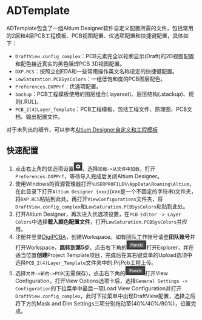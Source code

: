 # ADTemplate

ADTemplate包含了一组Altium Designer软件自定义配置所需的文件，包括常用的2层和4层PCB工程模板、PCB视图配置、优选项配置和快捷键配置，具体如下：

- `DraftView.config_complex`：PCB元素完全以轮廓显示(Draft)的2D视图配置和配色接近真实的黑色阻焊PCB 3D视图配置。
- `DXP.RCS`：按照立创EDA和一些常用操作英文名称设定的快捷键配置。
- `LowSaturation.PCBSysColors`：一组低饱和度的PCB图层配色。
- `Preferences.DXPPrf`：优选项配置。
- `backup`：PCB工程模板使用的图层组合(.layerset)、层压结构(.stackup)、规则(.RUL)。
- `PCB_2(4)Layer_Template`：PCB工程模板，包括工程文件、原理图、PCB文档、输出配置文件。

对于未列出的细节，可以参考[Altium Designer自定义和工程模板](https://flickerz.xyz/p/rm%E7%A1%AC%E4%BB%B602-altium-designer%E8%87%AA%E5%AE%9A%E4%B9%89%E5%92%8C%E5%B7%A5%E7%A8%8B%E6%A8%A1%E6%9D%BF%E6%96%BD%E5%B7%A5%E4%B8%AD/)

## 快速配置

1. 点击右上角的优选项设置![icon1](https://github.com/Xucadent/ADTemplate/blob/main/docs/icon1.png)，选择`加载->从文件中加载`，打开`Preferences.DXPPrf`，等待导入完成后关闭Altium Designer。
2. 使用Windows的资源管理器打开`%USERPROFILE%\AppData\Roaming\Altium`，在此目录下打开`Altium Designer {xxx}`(xxx是一个不固定的字符串)文件夹，将`DXP.RCS`粘贴到此处。再打开`ViewConfigurations`文件夹，将`DraftView.config_complex`和`LowSaturation.PCBSysColors`粘贴到此处。
3. 打开Altium Designer，再次进入优选项设置，在`PCB Editor -> Layer Colors`中选择**载入颜色配置文件**，打开`LowSaturation.PCBSysColors`并应用。
4. 注册并登录[DigiPCBA](https://space.digipcba.com/signup)，创建Workspace。如有团队工作账号请登**团队账号**并打开Workspace，**跳转到第5步**。点击右下角的![icon2](https://github.com/Xucadent/ADTemplate/blob/main/docs/icon2.png)打开Explorer，并在适当位置**创建**Project Template项目，完成后在其右键菜单的Upload选项中选择`PCB_2(4)Layer_Template`文件夹中的.PrjPcb工程上传。
5. 选择`文件->新的->PCB`(无需保存)，点击右下角的![icon2](https://github.com/Xucadent/ADTemplate/blob/main/docs/icon2.png)打开View Configuration，打开View Options选项卡后，选择`General Settings -> Configuration`的下拉菜单中最后一项Load View Configuration并打开`DraftView.config_complex`，此时下拉菜单中出现DraftView配置，选择之后将下方的Mask and Dim Settings三项分别拖动至(40%/40%/80%)，设置完成。

